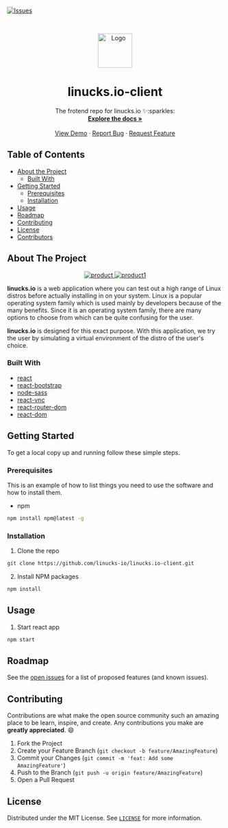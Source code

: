 [![Issues][issues-shield]][issues-url]



<!-- PROJECT LOGO -->
<br />
<p align="center">
  <a href="https://github.com/csivitu/Template">
    <img src="https://i.ibb.co/41wHGgQ/logo.png"  alt="Logo" width="80">
  </a>

  <h1 align="center">linucks.io-client</h1>

  <p align="center">
    The frotend repo for linucks.io ✨:sparkles:
    <br />
    <a href="https://github.com/csivitu/Template"><strong>Explore the docs »</strong></a>
    <br />
    <br />
    <a href="https://github.com/csivitu/Template">View Demo</a>
    ·
    <a href="https://github.com/csivitu/Template/issues">Report Bug</a>
    ·
    <a href="https://github.com/csivitu/Template/issues">Request Feature</a>
  </p>
</p>



<!-- TABLE OF CONTENTS -->
## Table of Contents

* [About the Project](#about-the-project)
  * [Built With](#built-with)
* [Getting Started](#getting-started)
  * [Prerequisites](#prerequisites)
  * [Installation](#installation)
* [Usage](#usage)
* [Roadmap](#roadmap)
* [Contributing](#contributing)
* [License](#license)
* [Contributors](#contributors-)



<!-- ABOUT THE PROJECT -->
## About The Project

<p align="center">
  <a href="https://linucks-io.github.io/linucks.io-client">
    <img src="https://i.ibb.co/VQgK4HL/1.png"  alt="product">
    <img src="https://i.ibb.co/JQWpLGG/2.png"  alt="product1">
  </a>
  <p align="center">


**linucks.io** is a web application where you can test out a high range of Linux distros before actually installing in on your system.
Linux is a popular operating system family which is used mainly by developers because of the many benefits. Since it is an operating system family, there
are many options to choose from which can be quite confusing for the user.

**linucks.io** is designed for this exact purpose. With this application, we try the user by simulating a virtual environment of the distro of the user's choice.


### Built With

* [react](https://reactjs.org)
* [react-bootstrap](https://react-bootstrap.github.io/)
* [node-sass](https://www.npmjs.com/package/node-sass)
* [react-vnc](https://www.npmjs.com/package/react-vnc)
* [react-router-dom](https://www.npmjs.com/package/react-router-dom)
* [react-dom](https://www.npmjs.com/package/react-dom)

<!-- GETTING STARTED -->
## Getting Started

To get a local copy up and running follow these simple steps.

### Prerequisites

This is an example of how to list things you need to use the software and how to install them.
* npm
```sh
npm install npm@latest -g
```

### Installation
 
1. Clone the repo
```sh
git clone https://github.com/linucks-io/linucks.io-client.git
```
2. Install NPM packages
```sh
npm install
```



<!-- USAGE EXAMPLES -->
## Usage

1. Start react app

```sh
npm start
```



<!-- ROADMAP -->
## Roadmap

See the [open issues](https://github.com/csivitu/Template/issues) for a list of proposed features (and known issues).



<!-- CONTRIBUTING -->
## Contributing

Contributions are what make the open source community such an amazing place to be learn, inspire, and create. Any contributions you make are **greatly appreciated**.  :smile:

1. Fork the Project
2. Create your Feature Branch (`git checkout -b feature/AmazingFeature`)
3. Commit your Changes (`git commit -m 'feat: Add some AmazingFeature'`)
4. Push to the Branch (`git push -u origin feature/AmazingFeature`)
5. Open a Pull Request

<!-- LICENSE -->
## License

Distributed under the MIT License. See [`LICENSE`](./LICENSE) for more information.




<!-- MARKDOWN LINKS & IMAGES -->
<!-- https://www.markdownguide.org/basic-syntax/#reference-style-links -->
[csivitu-shield]: https://img.shields.io/badge/csivitu-csivitu-blue
[csivitu-url]: https://csivit.com
[issues-shield]: https://img.shields.io/github/issues/csivitu/Template.svg?style=flat-square
[issues-url]: https://github.com/csivitu/Template/issues
